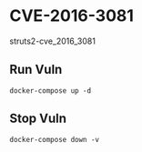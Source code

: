 # CVE-2016-3081

struts2-cve_2016_3081

## Run Vuln

```
docker-compose up -d
```

## Stop Vuln

```
docker-compose down -v
```

